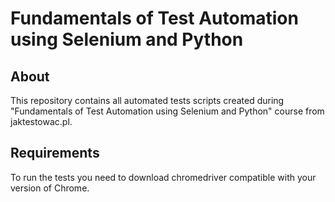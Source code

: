 # Fundamentals of Test Automation using Selenium and Python

## About

This repository contains all automated tests scripts created during "Fundamentals of Test Automation using Selenium and Python" course from jaktestowac.pl.

## Requirements

To run the tests you need to download chromedriver compatible with your version of Chrome.
